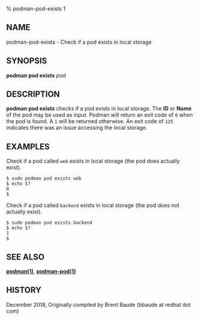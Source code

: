 % podman-pod-exists 1

## NAME

podman-pod-exists - Check if a pod exists in local storage

## SYNOPSIS

**podman pod exists** _pod_

## DESCRIPTION

**podman pod exists** checks if a pod exists in local storage. The **ID** or **Name**
of the pod may be used as input. Podman will return an exit code
of `0` when the pod is found. A `1` will be returned otherwise. An exit code of `125` indicates there
was an issue accessing the local storage.

## EXAMPLES

Check if a pod called `web` exists in local storage (the pod does actually exist).

```
$ sudo podman pod exists web
$ echo $?
0
$
```

Check if a pod called `backend` exists in local storage (the pod does not actually exist).

```
$ sudo podman pod exists backend
$ echo $?
1
$
```

## SEE ALSO

**[podman(1)](commands/podman.md)**, **[podman-pod(1)](commands/podman-pod/podman-pod.md)**

## HISTORY

December 2018, Originally compiled by Brent Baude (bbaude at redhat dot com)

